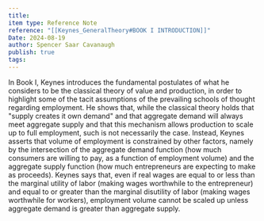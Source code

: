 ```yaml
---
title: 
item type: Reference Note
reference: "[[Keynes_GeneralTheory#BOOK I INTRODUCTION]]"
Date: 2024-08-19
author: Spencer Saar Cavanaugh
publish: true
tags:
---
```


In Book I, Keynes introduces the fundamental postulates of what he considers to be the classical theory of value and production, in order to highlight some of the tacit assumptions of the prevailing schools of thought regarding employment. He shows that, while the classical theory holds that "supply creates it own demand" and that aggregate demand will always meet aggregate supply and that this mechanism allows production to scale up to full employment, such is not necessarily the case. Instead, Keynes asserts that volume of employment is constrained by other factors, namely by the intersection of the aggregate demand function (how much consumers are willing to pay, as a function of employment volume) and the aggregate supply function (how much entrepreneurs are expecting to make as proceeds). Keynes says that, even if real wages are equal to or less than the marginal utility of labor (making wages worthwhile to the entrepreneur) and equal to or greater than the marginal disutility of labor (making wages worthwhile for workers), employment volume cannot be scaled up unless aggregate demand is greater than aggregate supply.
